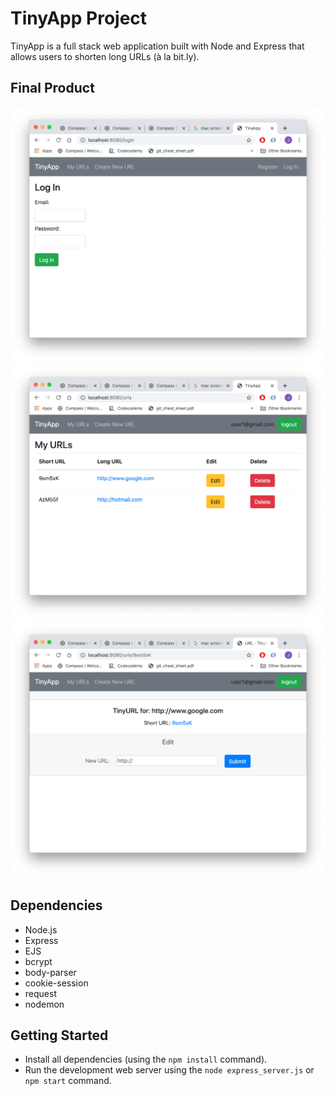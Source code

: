 # TinyApp Project

TinyApp is a full stack web application built with Node and Express that allows users to shorten long URLs (à la bit.ly).

## Final Product

!["login page"](docs/login.png)
!["index page"](docs/urls_index.png)
!["edit page"](docs/urls_show.png)

## Dependencies

- Node.js
- Express
- EJS
- bcrypt
- body-parser
- cookie-session
- request
- nodemon

## Getting Started

- Install all dependencies (using the `npm install` command).
- Run the development web server using the `node express_server.js` or `npm start` command.